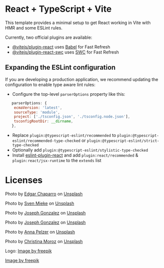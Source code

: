 # React + TypeScript + Vite

This template provides a minimal setup to get React working in Vite with HMR and some ESLint rules.

Currently, two official plugins are available:

- [@vitejs/plugin-react](https://github.com/vitejs/vite-plugin-react/blob/main/packages/plugin-react/README.md) uses [Babel](https://babeljs.io/) for Fast Refresh
- [@vitejs/plugin-react-swc](https://github.com/vitejs/vite-plugin-react-swc) uses [SWC](https://swc.rs/) for Fast Refresh

## Expanding the ESLint configuration

If you are developing a production application, we recommend updating the configuration to enable type aware lint rules:

- Configure the top-level `parserOptions` property like this:

```js
   parserOptions: {
    ecmaVersion: 'latest',
    sourceType: 'module',
    project: ['./tsconfig.json', './tsconfig.node.json'],
    tsconfigRootDir: __dirname,
   },
```

- Replace `plugin:@typescript-eslint/recommended` to `plugin:@typescript-eslint/recommended-type-checked` or `plugin:@typescript-eslint/strict-type-checked`
- Optionally add `plugin:@typescript-eslint/stylistic-type-checked`
- Install [eslint-plugin-react](https://github.com/jsx-eslint/eslint-plugin-react) and add `plugin:react/recommended` & `plugin:react/jsx-runtime` to the `extends` list

# Licenses
Photo by <a href="https://unsplash.com/@echaparro?utm_content=creditCopyText&utm_medium=referral&utm_source=unsplash">Edgar Chaparro</a> on <a href="https://unsplash.com/photos/woman-doing-exercise-urEdfBdk1FE?utm_content=creditCopyText&utm_medium=referral&utm_source=unsplash">Unsplash</a>

Photo by <a href="https://unsplash.com/@sxoxm?utm_content=creditCopyText&utm_medium=referral&utm_source=unsplash">Sven Mieke</a> on <a href="https://unsplash.com/photos/woman-lifting-barbel-optBC2FxCfc?utm_content=creditCopyText&utm_medium=referral&utm_source=unsplash">Unsplash</a>
      
Photo by <a href="https://unsplash.com/@miracletwentyone?utm_content=creditCopyText&utm_medium=referral&utm_source=unsplash">Joseph Gonzalez</a> on <a href="https://unsplash.com/photos/sandwich-with-boiled-egg-fdlZBWIP0aM?utm_content=creditCopyText&utm_medium=referral&utm_source=unsplash">Unsplash</a>

Photo by <a href="https://unsplash.com/@miracletwentyone?utm_content=creditCopyText&utm_medium=referral&utm_source=unsplash">Joseph Gonzalez</a> on <a href="https://unsplash.com/photos/toast-bread-with-blueberry-on-black-plate-zcUgjyqEwe8?utm_content=creditCopyText&utm_medium=referral&utm_source=unsplash">Unsplash</a>
      
Photo by <a href="https://unsplash.com/@annapelzer?utm_content=creditCopyText&utm_medium=referral&utm_source=unsplash">Anna Pelzer</a> on <a href="https://unsplash.com/photos/bowl-of-vegetable-salads-IGfIGP5ONV0?utm_content=creditCopyText&utm_medium=referral&utm_source=unsplash">Unsplash</a>

Photo by <a href="https://unsplash.com/@chrismoroz?utm_content=creditCopyText&utm_medium=referral&utm_source=unsplash">Christina Moroz</a> on <a href="https://unsplash.com/photos/woman-in-black-tank-top-and-blue-denim-jeans-sitting-on-brown-wooden-bench-during-daytime-CBHwsbwpTKA?utm_content=creditCopyText&utm_medium=referral&utm_source=unsplash">Unsplash</a>
      

Logo: <a href="https://www.freepik.com/free-vector/fitness-center-logo-design-template_35897801.htm#fromView=keyword&page=1&position=19&uuid=bd785584-eadb-4377-aaf0-1e9f224df9d0&query=Fitness+Logo">Image by freepik</a>

<a href="https://www.freepik.com/free-vector/flat-design-fitness-logo-template_4985595.htm#fromView=keyword&page=1&position=9&uuid=bd785584-eadb-4377-aaf0-1e9f224df9d0&query=Fitness+Logo">Image by freepik</a>